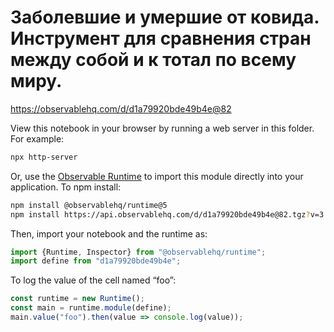 # Заболевшие и умершие от ковида. Инструмент для сравнения стран между собой и к тотал по всему миру.

https://observablehq.com/d/d1a79920bde49b4e@82

View this notebook in your browser by running a web server in this folder. For
example:

~~~sh
npx http-server
~~~

Or, use the [Observable Runtime](https://github.com/observablehq/runtime) to
import this module directly into your application. To npm install:

~~~sh
npm install @observablehq/runtime@5
npm install https://api.observablehq.com/d/d1a79920bde49b4e@82.tgz?v=3
~~~

Then, import your notebook and the runtime as:

~~~js
import {Runtime, Inspector} from "@observablehq/runtime";
import define from "d1a79920bde49b4e";
~~~

To log the value of the cell named “foo”:

~~~js
const runtime = new Runtime();
const main = runtime.module(define);
main.value("foo").then(value => console.log(value));
~~~
